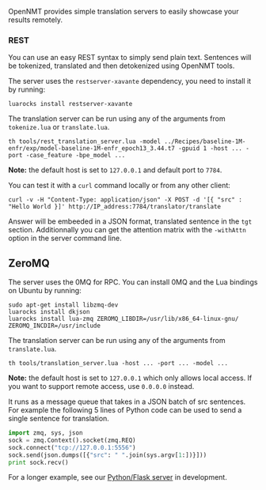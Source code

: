 OpenNMT provides simple translation servers to easily showcase your results remotely.

### REST

You can use an easy REST syntax to simply send plain text. Sentences will be tokenized, translated and then detokenized using OpenNMT tools.

The server uses the `restserver-xavante` dependency, you need to install it by running:

```
luarocks install restserver-xavante
```

The translation server can be run using any of the arguments from `tokenize.lua` or `translate.lua`.

```
th tools/rest_translation_server.lua -model ../Recipes/baseline-1M-enfr/exp/model-baseline-1M-enfr_epoch13_3.44.t7 -gpuid 1 -host ... -port -case_feature -bpe_model ...
```

**Note:** the default host is set to `127.0.0.1` and default port to `7784`.

You can test it with a `curl` command locally or from any other client:

```text
curl -v -H "Content-Type: application/json" -X POST -d '[{ "src" : "Hello World }]' http://IP_address:7784/translator/translate
```

Answer will be embeeded in a JSON format, translated sentence in the `tgt` section. Additionnally you can get the attention matrix with the `-withAttn` option in the server command line.

## ZeroMQ

The server uses the 0MQ for RPC. You can install 0MQ and the Lua bindings on Ubuntu by running:

```
sudo apt-get install libzmq-dev
luarocks install dkjson
luarocks install lua-zmq ZEROMQ_LIBDIR=/usr/lib/x86_64-linux-gnu/ ZEROMQ_INCDIR=/usr/include
```

The translation server can be run using any of the arguments from `translate.lua`.

```
th tools/translation_server.lua -host ... -port ... -model ...
```

**Note:** the default host is set to `127.0.0.1` which only allows local access. If you want to support remote access, use `0.0.0.0` instead.

It runs as a message queue that takes in a JSON batch of src sentences. For example the following 5 lines of Python
code can be used to send a single sentence for translation.

```python
import zmq, sys, json
sock = zmq.Context().socket(zmq.REQ)
sock.connect("tcp://127.0.0.1:5556")
sock.send(json.dumps([{"src": " ".join(sys.argv[1:])}]))
print sock.recv()
```

For a longer example, see our <a href="http://github.com/OpenNMT/Server/">Python/Flask server</a> in development.

